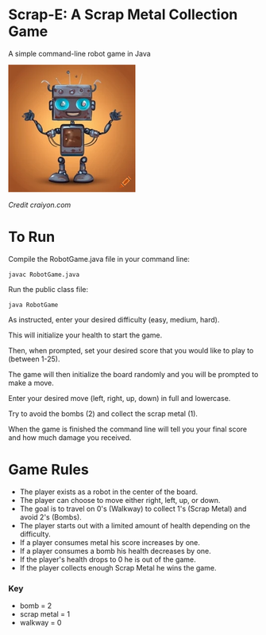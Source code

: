 # Scrap-E: A Scrap Metal Collection Game
A simple command-line robot game in Java

![Scrap-E Cartoon](/craiyon_144920_Rusty_futuristic_metal_cute_cartoon_robot_with_boxy_features_and_smile.png)

*Credit craiyon.com*
# To Run
Compile the RobotGame.java file in your command line:
```
javac RobotGame.java
```
Run the public class file:
```
java RobotGame
```

As instructed, enter your desired difficulty (easy, medium, hard).

This will initialize your health to start the game.

Then, when prompted, set your desired score that you would like to play to (between 1-25). 

The game will then initialize the board randomly and you will be prompted to make a move.

Enter your desired move (left, right, up, down) in full and lowercase.

Try to avoid the bombs (2) and collect the scrap metal (1). 

When the game is finished the command line will tell you your final score and how much damage you received.

# Game Rules
* The player exists as a robot in the center of the board.
* The player can choose to move either right, left, up, or down.
* The goal is to travel on 0's (Walkway) to collect 1's (Scrap Metal) and avoid 2's (Bombs).
* The player starts out with a limited amount of health depending on the difficulty.
* If a player consumes metal his score increases by one.
* If a player consumes a bomb his health decreases by one.
* If the player's health drops to 0 he is out of the game.
* If the player collects enough Scrap Metal he wins the game.

### Key
* bomb = 2
* scrap metal = 1
* walkway = 0
